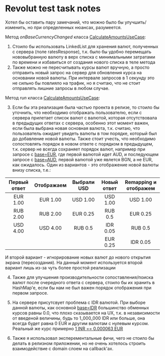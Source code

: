 # Revolut test task notes

Хотел бы оставить пару замечаний, что можно было бы улучшить/изменить, но при определенных нюансах, разумеется.

Метод *onBaseCurrencyChanged* класса [CalculateAmountsUseCase](https://github.com/koflox/revolut_test/blob/master/app/src/main/java/com/koflox/revoluttest/use_cases/CalculateAmountsUseCase.kt):
1. Стоило бы использовать LinkedList для хранения валют, полученных с сервера (поле ratesResponse),
т.к. было бы удобно перемещать нововыбранную валюту в верх списка с минимальными затратами по времени и избавиться от создания нового списка в теле метода
2. Также можно не пересчитывать курсы валют вручную, а просто отправить новый запрос на сервер для обновления курса на основании новой валюты. При интервале запросов в 1 секунду это не сильно бы повлияло на трафик, но я считаю, что не стоит отправлять лишние запросы в любом случае.


Метод *run* класса [CalculateAmountsUseCase](https://github.com/koflox/revolut_test/blob/master/app/src/main/java/com/koflox/revoluttest/use_cases/CalculateAmountsUseCase.kt):

3. Если бы эта реализация была частью проекта в релизе, то стоило бы уточнить, что необходимо отображать пользователю, если с сервера прилетает список валют с валютой, которая отсутствовала в предыдущих ответах с сервера, особенно этот момент важен, если была выбрана новая основная валюта, т.к. считаю, что пользователь ожидает увидеть валюты в том порядке, который был до добавление новой валюты. Также стоит учесть, что необходимо сопостовлять порядок в новом ответе с порядком в предыдущем, т.к. сервер не всегда сохраняет порядок валют, например при запросе с [base=EUR](https://hiring.revolut.codes/api/android/latest?base=EUR), где первой валютой идет AUD, и последующем запросе с [base=AUD](https://hiring.revolut.codes/api/android/latest?base=AUD), первой валютой уже явлется BGN, а не EUR, как ожидалось.
Один из вариантов - это отображение новой валюты внизу списка, т.е.:

| Первый ответ   | Отображаем    | Выбрали USD  | Новый ответ | Remapping и отображем |
| :-------------:|:-------------:|:------------:|:-----------:|:---------------------:|
| EUR 1.00       | EUR 1.00      | USD 1.00     | USD 1.00    | USD 1.00              |
| RUB 2.00       | RUB 2.00      | EUR 0.25     | RUB 0.5     | EUR 0.25              |
| USD 4.00       | USD 4.00      | RUB 0.5      | IDR 0.05    | RUB 0.5               |
|                |               |              | EUR 0.25    | IDR 0.05              |


И второй вариант - игнорирование новых валют до нового открытия экрана (пересоздания). На данный момент используется второй вариант лишь из-за чуть более простой реализации

4. Также для улучшения производительности сопоставления/поиска валют после очередного ответа с сервера, стоило бы их хранить в HashMap'e, если бы нам не был важен порядок отображения при первом запросе.


5. На сервере присутсвует проблема с IDR валютой. При выборе данной валюты, как основной [base=IDR](https://hiring.revolut.codes/api/android/latest?base=IDR) большинство обменных курсов равны 0.0, что плохо сказывается на UX, т.к. в независимости от введеной величины, будь то 1_000_000 IDR или больше, она всегда будет равна 0 EUR и другим валютам с нулевым курсом. Реальный же курс примерно [1 INR == 0.000063 EUR](https://www.google.com/search?q=idr+to+eur)

6. Также я использовал эксперементальные фичи, чего не стоило бы делать в релизном приложении, но не очень хотелось строить взаимодействие с domain слоем на callback'ах.
